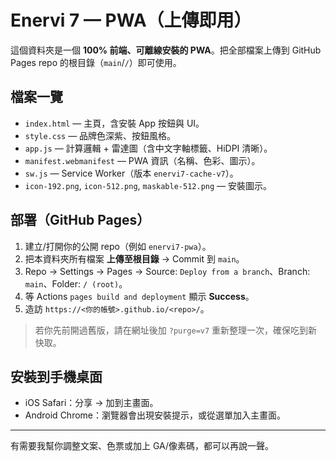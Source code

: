 # Enervi 7 — PWA（上傳即用）

這個資料夾是一個 **100% 前端、可離線安裝的 PWA**。把全部檔案上傳到 GitHub Pages repo 的根目錄（`main`/`/`）即可使用。

## 檔案一覽
- `index.html` — 主頁，含安裝 App 按鈕與 UI。
- `style.css` — 品牌色深紫、按鈕風格。
- `app.js` — 計算邏輯 + 雷達圖（含中文字軸標籤、HiDPI 清晰）。
- `manifest.webmanifest` — PWA 資訊（名稱、色彩、圖示）。
- `sw.js` — Service Worker（版本 `enervi7-cache-v7`）。
- `icon-192.png`, `icon-512.png`, `maskable-512.png` — 安裝圖示。

## 部署（GitHub Pages）
1. 建立/打開你的公開 repo（例如 `enervi7-pwa`）。
2. 把本資料夾所有檔案 **上傳至根目錄** → Commit 到 `main`。
3. Repo → Settings → Pages → Source: `Deploy from a branch`、Branch: `main`、Folder: `/ (root)`。
4. 等 Actions `pages build and deployment` 顯示 **Success**。
5. 造訪 `https://<你的帳號>.github.io/<repo>/`。

> 若你先前開過舊版，請在網址後加 `?purge=v7` 重新整理一次，確保吃到新快取。

## 安裝到手機桌面
- iOS Safari：分享 → 加到主畫面。
- Android Chrome：瀏覽器會出現安裝提示，或從選單加入主畫面。

---
有需要我幫你調整文案、色票或加上 GA/像素碼，都可以再說一聲。
